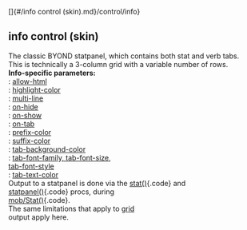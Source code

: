 []{#/info control (skin).md}/control/info}    
## info control (skin)    
The classic BYOND statpanel, which contains both stat and verb tabs.    
This is technically a 3-column grid with a variable number of rows.    
**Info-specific parameters:**    
:   [allow-html](/%7Bskin%7D/param/allow-html)    
:   [highlight-color](/%7Bskin%7D/param/highlight-color)    
:   [multi-line](/%7Bskin%7D/param/multi-line)    
:   [on-hide](/%7Bskin%7D/param/on-hide)    
:   [on-show](/%7Bskin%7D/param/on-show)    
:   [on-tab](/%7Bskin%7D/param/on-tab)    
:   [prefix-color](/%7Bskin%7D/param/prefix-color)    
:   [suffix-color](/%7Bskin%7D/param/suffix-color)    
:   [tab-background-color](/%7Bskin%7D/param/tab-background-color)    
:   [tab-font-family, tab-font-size,    
    tab-font-style](/%7Bskin%7D/param/tab-font)    
:   [tab-text-color](/%7Bskin%7D/param/tab-text-color)    
Output to a statpanel is done via the [stat()](/proc/stat){.code} and    
[statpanel()](/proc/statpanel){.code} procs, during    
[mob/Stat()](/atom/proc/stat){.code}.    
The same limitations that apply to [grid](/%7Bskin%7D/control/grid)    
output apply here.  